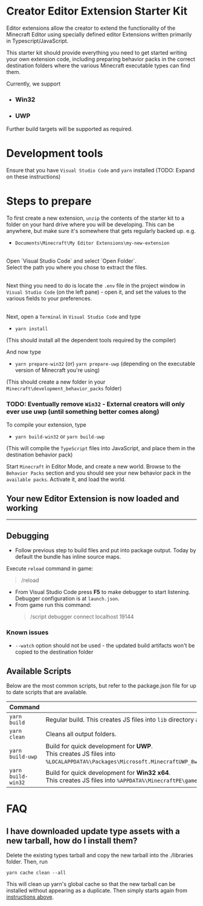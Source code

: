 # Creator Editor Extension Starter Kit

Editor extensions allow the creator to extend the functionality of the Minecraft Editor using specially defined editor Extensions written primarily in Typescript/JavaScript.

This starter kit should provide everything you need to get started writing your own extension code, including preparing behavior packs in the correct destination folders where the various Minecraft executable types can find them.

Currently, we support
- ### Win32
- ### UWP

Further build targets will be supported as required.

# Development tools

Ensure that you have `Visual Studio Code` and `yarn` installed
(TODO: Expand on these instructions)

# Steps to prepare

To first create a new extension, `unzip` the contents of the starter kit to a folder on your hard drive where you will be developing.  This can be anywhere, but make sure it's somewhere that gets regularly backed up.
e.g.
<br>
- `Documents\Minecraft\My Editor Extensions\my-new-extension`

<br>
Open `Visual Studio Code` and select `Open Folder`.<br>
Select the path you where you chose to extract the files.
<br><br>

Next thing you need to do is locate the `.env` file in the project window in `Visual Studio Code` (on the left pane) - open it, and set the values to the various fields to your preferences.
<br><br>

Next, open a `Terminal` in `Visual Studio Code` and type
- `yarn install`

(This should install all the dependent tools required by the compiler)

And now type
- `yarn prepare-win32` (or) `yarn prepare-uwp` (depending on the executable version of Minecraft you're using)

(This should create a new folder in your `Minecraft\development_behavior_packs` folder)

### TODO: Eventually remove `Win32` - External creators will only ever use uwp (until something better comes along)

To compile your extension, type
- `yarn build-win32` or `yarn build-uwp`

(This will compile the `TypeScript` files into JavaScript, and place them in the destination behavior pack)

Start `Minecraft` in Editor Mode, and create a new world.  Browse to the `Behavior Packs` section and you should see your new behavior pack in the `available packs`.  Activate it, and load the world.

## Your new Editor Extension is now loaded and working

-----------------------------------

## Debugging

-   Follow previous step to build files and put into package output. Today by default the bundle has inline source maps.

Execute `reload` command in game:

> /reload

-   From Visual Studio Code press **F5** to make debugger to start listening. Debugger configuration is at `launch.json`.
-   From game run this command:
    > /script debugger connect localhost 19144

### Known issues

- `--watch` option should not be used - the updated build artifacts won't be copied to the destination folder


## Available Scripts

Below are the most common scripts, but refer to the package.json file for up to date scripts that are available.

| Command                             | Description                                                                                                                                                                                                                                                                                                                                                                                                                         |
| ----------------------------------- | ----------------------------------------------------------------------------------------------------------------------------------------------------------------------------------------------------------------------------------------------------------------------------------------------------------------------------------------------------------------------------------------------------------------------------------- |
| `yarn build`                        | Regular build. This creates JS files into `lib` directory and a webpack bundle into the dist directory.                                                                                                                                                                                                                                             |
| `yarn clean`                        | Cleans all output folders.                                                                                                                                                                                                                                                                                                                                                                                                      |
| `yarn build-uwp`      | Build for quick development for **UWP**. <br/>This creates JS files into `%LOCALAPPDATA%\Packages\Microsoft.MinecraftUWP_8wekyb3d8bbwe\LocalState\games\com.mojang\development_behavior_packs`.
| `yarn build-win32` | Build for quick development for **Win32 x64**. <br/>This creates JS files into `%APPDATA%\MinecraftPE\games\com.mojang\development_behavior_packs`.    |

# FAQ

## I have downloaded update type assets with a new tarball, how do I install them?
Delete the existing types tarball and copy the new tarball into the ./libraries folder. Then, run
```
yarn cache clean --all
```
This will clean up yarn's global cache so that the new tarball can be installed without appearing as a duplicate. Then simply starts again from [instructions above](#steps-to-prepare).
